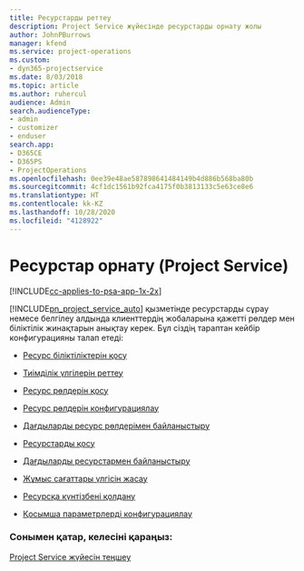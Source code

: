 ```yaml
---
title: Ресурстарды реттеу
description: Project Service жүйесінде ресурстарды орнату жолы
author: JohnPBurrows
manager: kfend
ms.service: project-operations
ms.custom:
- dyn365-projectservice
ms.date: 8/03/2018
ms.topic: article
ms.author: ruhercul
audience: Admin
search.audienceType:
- admin
- customizer
- enduser
search.app:
- D365CE
- D365PS
- ProjectOperations
ms.openlocfilehash: 0ee39e48ae587898641484149b4d886b568ba80b
ms.sourcegitcommit: 4cf1dc1561b92fca4175f0b3813133c5e63ce8e6
ms.translationtype: HT
ms.contentlocale: kk-KZ
ms.lasthandoff: 10/28/2020
ms.locfileid: "4128922"
---
```

# <a name="set-up-resources-project-service"></a>Ресурстар орнату (Project Service)

[!INCLUDE[cc-applies-to-psa-app-1x-2x](../includes/cc-applies-to-psa-app-1x-2x.md)]

[!INCLUDE[pn_project_service_auto](../includes/pn-project-service-auto.md)] қызметінде ресурстарды сұрау немесе белгілеу алдында клиенттердің жобаларына қажетті рөлдер мен біліктілік жинақтарын анықтау керек. Бұл сіздің тараптан кейбір конфигурацияны талап етеді:  
  
-   [Ресурс біліктіліктерін қосу](../psa/add-resource-skills.md)  
  
-   [Тиімділік үлгілерін реттеу](../psa/set-up-proficiency-models.md)  
  
-   [Ресурс рөлдерін қосу](../psa/add-resource-roles.md)  
  
-   [Ресурс рөлдерін конфигурациялау](../psa/configure-resource-roles.md)  
  
-   [Дағдыларды ресурс рөлдерімен байланыстыру](../psa/associate-skills-with-resource-roles.md)  
  
-   [Ресурстарды қосу](../psa/add-resources.md)  
  
-   [Дағдыларды ресурстармен байланыстыру](../psa/associate-skills-with-resources.md)  
  
-   [Жұмыс сағаттары үлгісін жасау](../psa/create-work-hours-template.md)  
  
-   [Ресурсқа күнтізбені қолдану](../psa/apply-calendar-resource.md)  
  
-   [Қосымша параметрлерді конфигурациялау](../psa/configure-additional-parameters-settings.md)  
  
### <a name="see-also"></a>Сонымен қатар, келесіні қараңыз:  
 [Project Service жүйесін теңшеу](../psa/configure.md)
